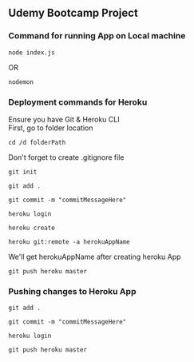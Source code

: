 ## Udemy Bootcamp Project

### Command for running App on Local machine

```
node index.js
```
OR

``` 
nodemon 
```

### Deployment commands for Heroku
Ensure you have Git & Heroku CLI <br>
First, go to folder location 
```
cd /d folderPath
```
Don't forget to create .gitignore file
```
git init
```
```
git add .
```
```
git commit -m "commitMessageHere"
```
```
heroku login
```
```
heroku create
```
```
heroku git:remote -a herokuAppName
```
We'll get herokuAppName after creating heroku App
```
git push heroku master
```

### Pushing changes to Heroku App
```
git add .
```
```
git commit -m "commitMessageHere"
```
```
heroku login
```
```
git push heroku master
```

